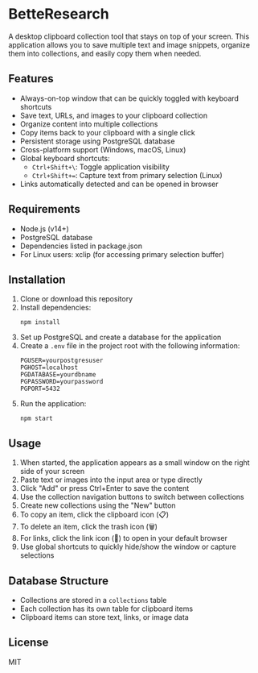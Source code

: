 # BetteResearch

A desktop clipboard collection tool that stays on top of your screen. This application allows you to save multiple text and image snippets, organize them into collections, and easily copy them when needed.

## Features

- Always-on-top window that can be quickly toggled with keyboard shortcuts
- Save text, URLs, and images to your clipboard collection
- Organize content into multiple collections
- Copy items back to your clipboard with a single click
- Persistent storage using PostgreSQL database
- Cross-platform support (Windows, macOS, Linux)
- Global keyboard shortcuts:
  - `Ctrl+Shift+\`: Toggle application visibility
  - `Ctrl+Shift+=`: Capture text from primary selection (Linux)
- Links automatically detected and can be opened in browser

## Requirements

- Node.js (v14+)
- PostgreSQL database
- Dependencies listed in package.json
- For Linux users: xclip (for accessing primary selection buffer)

## Installation

1. Clone or download this repository
2. Install dependencies:
   ```
   npm install
   ```
3. Set up PostgreSQL and create a database for the application
4. Create a `.env` file in the project root with the following information:
   ```
   PGUSER=yourpostgresuser
   PGHOST=localhost
   PGDATABASE=yourdbname
   PGPASSWORD=yourpassword
   PGPORT=5432
   ```
5. Run the application:
   ```
   npm start
   ```

## Usage

1. When started, the application appears as a small window on the right side of your screen
2. Paste text or images into the input area or type directly
3. Click "Add" or press Ctrl+Enter to save the content
4. Use the collection navigation buttons to switch between collections
5. Create new collections using the "New" button
6. To copy an item, click the clipboard icon (📋)
7. To delete an item, click the trash icon (🗑️)
8. For links, click the link icon (🔗) to open in your default browser
9. Use global shortcuts to quickly hide/show the window or capture selections

## Database Structure

- Collections are stored in a `collections` table
- Each collection has its own table for clipboard items
- Clipboard items can store text, links, or image data

## License

MIT
